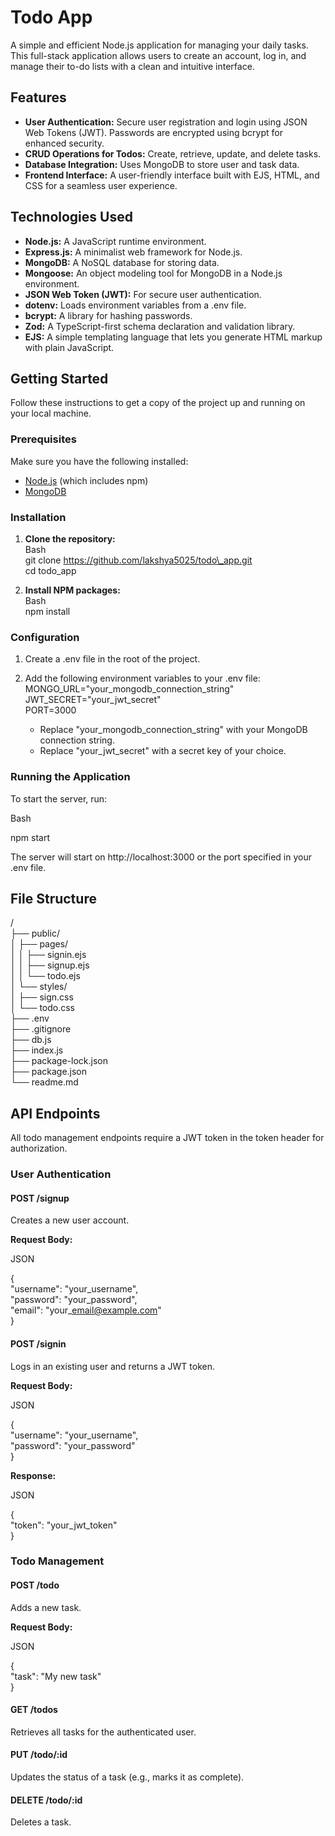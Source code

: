 # **Todo App**

A simple and efficient Node.js application for managing your daily tasks. This full-stack application allows users to create an account, log in, and manage their to-do lists with a clean and intuitive interface.

## **Features**

- **User Authentication:** Secure user registration and login using JSON Web Tokens (JWT). Passwords are encrypted using bcrypt for enhanced security.
- **CRUD Operations for Todos:** Create, retrieve, update, and delete tasks.
- **Database Integration:** Uses MongoDB to store user and task data.
- **Frontend Interface:** A user-friendly interface built with EJS, HTML, and CSS for a seamless user experience.

## **Technologies Used**

- **Node.js:** A JavaScript runtime environment.
- **Express.js:** A minimalist web framework for Node.js.
- **MongoDB:** A NoSQL database for storing data.
- **Mongoose:** An object modeling tool for MongoDB in a Node.js environment.
- **JSON Web Token (JWT):** For secure user authentication.
- **dotenv:** Loads environment variables from a .env file.
- **bcrypt:** A library for hashing passwords.
- **Zod:** A TypeScript-first schema declaration and validation library.
- **EJS:** A simple templating language that lets you generate HTML markup with plain JavaScript.

## **Getting Started**

Follow these instructions to get a copy of the project up and running on your local machine.

### **Prerequisites**

Make sure you have the following installed:

- [Node.js](https://nodejs.org/) (which includes npm)
- [MongoDB](https://www.mongodb.com/try/download/community)

### **Installation**

1. **Clone the repository:**  
   Bash  
   git clone https://github.com/lakshya5025/todo\_app.git  
   cd todo_app

2. **Install NPM packages:**  
   Bash  
   npm install

### **Configuration**

1. Create a .env file in the root of the project.
2. Add the following environment variables to your .env file:  
   MONGO_URL="your_mongodb_connection_string"  
   JWT_SECRET="your_jwt_secret"  
   PORT=3000

   - Replace "your_mongodb_connection_string" with your MongoDB connection string.
   - Replace "your_jwt_secret" with a secret key of your choice.

### **Running the Application**

To start the server, run:

Bash

npm start

The server will start on http://localhost:3000 or the port specified in your .env file.

## **File Structure**

/  
├── public/  
│ ├── pages/  
│ │ ├── signin.ejs  
│ │ ├── signup.ejs  
│ │ └── todo.ejs  
│ └── styles/  
│ ├── sign.css  
│ └── todo.css  
├── .env  
├── .gitignore  
├── db.js  
├── index.js  
├── package-lock.json  
├── package.json  
└── readme.md

## **API Endpoints**

All todo management endpoints require a JWT token in the token header for authorization.

### **User Authentication**

#### **POST /signup**

Creates a new user account.

**Request Body:**

JSON

{  
 "username": "your_username",  
 "password": "your_password",  
 "email": "your\_email@example.com"  
}

#### **POST /signin**

Logs in an existing user and returns a JWT token.

**Request Body:**

JSON

{  
 "username": "your_username",  
 "password": "your_password"  
}

**Response:**

JSON

{  
 "token": "your_jwt_token"  
}

### **Todo Management**

#### **POST /todo**

Adds a new task.

**Request Body:**

JSON

{  
 "task": "My new task"  
}

#### **GET /todos**

Retrieves all tasks for the authenticated user.

#### **PUT /todo/:id**

Updates the status of a task (e.g., marks it as complete).

#### **DELETE /todo/:id**

Deletes a task.
